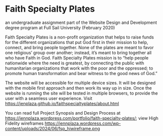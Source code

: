 # Faith Specialty Plates
an undergraduate assignment part of the Website Design and Development degree program at Full Sail University (February 2020)

Faith Specialty Plates is a non-profit organization that helps to raise funds for the different organizations that put God first in their mission to help, connect, and bring people together. None of the plates are meant to favor one religious’ group over another; instead, it’s meant to bring together all who have Faith in God. Faith Specialty Plates mission is to “help people nationwide where the need is greatest, by connecting the public with humanitarian organizations that work with the poor and the oppressed; to promote human transformation and bear witness to the good news of God.”

The website will be accessible for multiple device sizes. It will be designed with the mobile first approach and then work its way up in size. Once the website is running the site will be tested in multiple browsers, to provide the user with a seamless user experience. Visit https://jenplaza.github.io/faithspecialtyplates/about.html

You can read full Project Synopsis and Design Process at https://jennplaza.wordpress.com/portfolio/faith-specialty-plates/; view High Fidelity wireframes https://jennplaza.wordpress.com/wp-content/uploads/2024/06/fsp_hiwireframe.png
